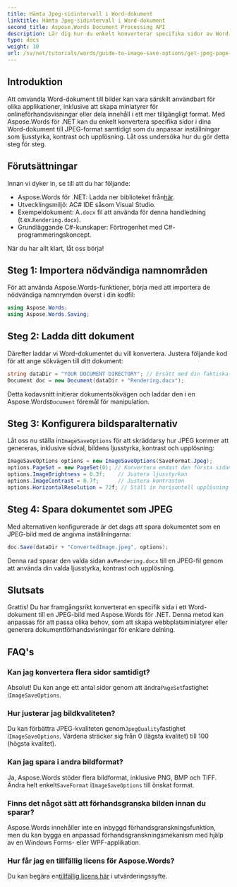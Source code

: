 ```yaml
---
title: Hämta Jpeg-sidintervall i Word-dokument
linktitle: Hämta Jpeg-sidintervall i Word-dokument
second_title: Aspose.Words Document Processing API
description: Lär dig hur du enkelt konverterar specifika sidor av Word-dokument till JPEG-bilder med Aspose.Words för .NET. Den här omfattande guiden täcker allt från att ladda ditt dokument och konfigurera bildinställningar till att spara som JPEG.
type: docs
weight: 10
url: /sv/net/tutorials/words/guide-to-image-save-options/get-jpeg-page-range-word-document/
---
```

## Introduktion

Att omvandla Word-dokument till bilder kan vara särskilt användbart för olika applikationer, inklusive att skapa miniatyrer för onlineförhandsvisningar eller dela innehåll i ett mer tillgängligt format. Med Aspose.Words för .NET kan du enkelt konvertera specifika sidor i dina Word-dokument till JPEG-format samtidigt som du anpassar inställningar som ljusstyrka, kontrast och upplösning. Låt oss undersöka hur du gör detta steg för steg.

## Förutsättningar

Innan vi dyker in, se till att du har följande:

-  Aspose.Words för .NET: Ladda ner biblioteket från[här](https://releases.aspose.com/words/net/).
- Utvecklingsmiljö: AC# IDE såsom Visual Studio.
-  Exempeldokument: A`.docx` fil att använda för denna handledning (t.ex.`Rendering.docx`).
- Grundläggande C#-kunskaper: Förtrogenhet med C#-programmeringskoncept.

När du har allt klart, låt oss börja!

## Steg 1: Importera nödvändiga namnområden

För att använda Aspose.Words-funktioner, börja med att importera de nödvändiga namnrymden överst i din kodfil:

```csharp
using Aspose.Words;
using Aspose.Words.Saving;
```

## Steg 2: Ladda ditt dokument

Därefter laddar vi Word-dokumentet du vill konvertera. Justera följande kod för att ange sökvägen till ditt dokument:

```csharp
string dataDir = "YOUR DOCUMENT DIRECTORY"; // Ersätt med din faktiska katalogsökväg
Document doc = new Document(dataDir + "Rendering.docx");
```

Detta kodavsnitt initierar dokumentsökvägen och laddar den i en Aspose.Words`Document` föremål för manipulation.

## Steg 3: Konfigurera bildsparalternativ

 Låt oss nu ställa in`ImageSaveOptions` för att skräddarsy hur JPEG kommer att genereras, inklusive sidval, bildens ljusstyrka, kontrast och upplösning:

```csharp
ImageSaveOptions options = new ImageSaveOptions(SaveFormat.Jpeg);
options.PageSet = new PageSet(0); // Konvertera endast den första sidan
options.ImageBrightness = 0.3f;    // Justera ljusstyrkan
options.ImageContrast = 0.7f;      // Justera kontrasten
options.HorizontalResolution = 72f; // Ställ in horisontell upplösning
```

## Steg 4: Spara dokumentet som JPEG

Med alternativen konfigurerade är det dags att spara dokumentet som en JPEG-bild med de angivna inställningarna:

```csharp
doc.Save(dataDir + "ConvertedImage.jpeg", options);
```

 Denna rad sparar den valda sidan av`Rendering.docx` till en JPEG-fil genom att använda din valda ljusstyrka, kontrast och upplösning.

## Slutsats

Grattis! Du har framgångsrikt konverterat en specifik sida i ett Word-dokument till en JPEG-bild med Aspose.Words för .NET. Denna metod kan anpassas för att passa olika behov, som att skapa webbplatsminiatyrer eller generera dokumentförhandsvisningar för enklare delning.

## FAQ's

### Kan jag konvertera flera sidor samtidigt?  
 Absolut! Du kan ange ett antal sidor genom att ändra`PageSet`fastighet i`ImageSaveOptions`.

### Hur justerar jag bildkvaliteten?  
 Du kan förbättra JPEG-kvaliteten genom`JpegQuality`fastighet i`ImageSaveOptions`. Värdena sträcker sig från 0 (lägsta kvalitet) till 100 (högsta kvalitet).

### Kan jag spara i andra bildformat?  
 Ja, Aspose.Words stöder flera bildformat, inklusive PNG, BMP och TIFF. Ändra helt enkelt`SaveFormat` i`ImageSaveOptions` till önskat format.

### Finns det något sätt att förhandsgranska bilden innan du sparar?  
Aspose.Words innehåller inte en inbyggd förhandsgranskningsfunktion, men du kan bygga en anpassad förhandsgranskningsmekanism med hjälp av en Windows Forms- eller WPF-applikation.

### Hur får jag en tillfällig licens för Aspose.Words?  
 Du kan begära en[tillfällig licens här](https://purchase.aspose.com/temporary-license/) i utvärderingssyfte.